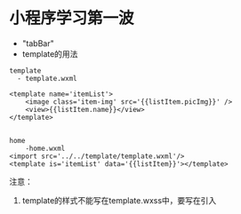 # 小程序学习第一波

- "tabBar"
- template的用法
```
template
  - template.wxml

<template name='itemList'>
    <image class='item-img' src='{{listItem.picImg}}' />
    <view>{{listItem.name}}</view>
</template>


home
    -home.wxml
<import src='../../template/template.wxml'/>
<template is='itemList' data='{{listItem}}'></template>

```

注意： 
1. template的样式不能写在template.wxss中，要写在引入<template>的home.wxss或者app.wxss
2. app.json的pages中不需要引入该wxml

- 订单列表
```
<view class="noCodeBox bgWriteColor" wx:if="{{!orderList.length}}">
    <image class="imgCenter" src="/images/pic_delivery_empty.png"></image>
    <text class="noCodeText">暂无订单信息</text>
</view>
<scroll-view class="scroll" wx:else 
    scroll-y="true" 
    bindscrolltolower='loadMoreList' style="height: 100%;">


    <view  wx:if='{{!isMore}}' class='noMore'>
        <text>没有更多了</text>
    </view>
    <view wx:else class='noMore'>
        <text>下拉加载更多</text>
    </view>
</scroll-view>
```

